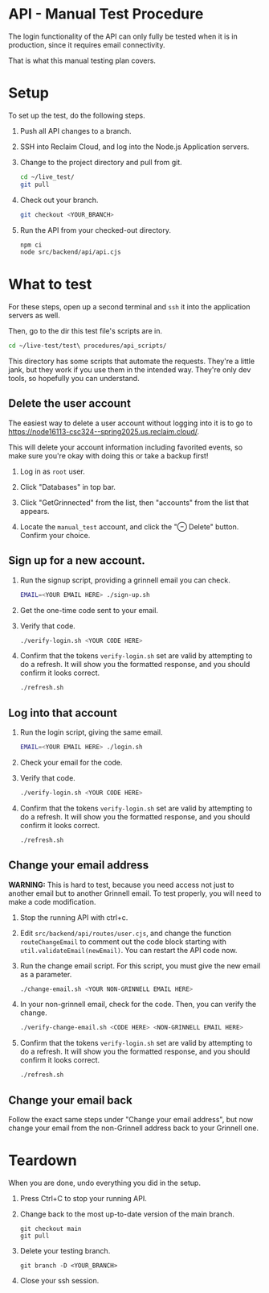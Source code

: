 # API - Manual Test Procedure

The login functionality of the API can only fully be tested when it is in production, 
since it requires email connectivity.

That is what this manual testing plan covers.

# Setup

To set up the test, do the following steps.

1. Push all API changes to a branch.

2. SSH into Reclaim Cloud, and log into the Node.js Application servers.

3. Change to the project directory and pull from git.
   ```bash
   cd ~/live_test/
   git pull
   ```

4. Check out your branch.
   ```bash
   git checkout <YOUR_BRANCH>
   ```

5. Run the API from your checked-out directory.
   ```bash
   npm ci
   node src/backend/api/api.cjs
   ```

# What to test

For these steps, open up a second terminal and `ssh` it into the application servers as well.

Then, go to the dir this test file's scripts are in.

```bash
cd ~/live-test/test\ procedures/api_scripts/
```

This directory has some scripts that automate the requests. They're a little jank, but they work if you use them in the intended way. They're only dev tools, so hopefully you can understand.

## Delete the user account

The easiest way to delete a user account without logging into it is to go to <https://node16113-csc324--spring2025.us.reclaim.cloud/>.

This will delete your account information including favorited events,
so make sure you're okay with doing this or take a backup first!

1. Log in as `root` user.

2. Click "Databases" in top bar.

3. Click "GetGrinnected" from the list, then "accounts" from the list that appears.

4. Locate the `manual_test` account, and click the "⊖ Delete" button. Confirm your choice.

## Sign up for a new account.

1. Run the signup script, providing a grinnell email you can check.

   ```bash
   EMAIL=<YOUR EMAIL HERE> ./sign-up.sh
   ```

2. Get the one-time code sent to your email.

3. Verify that code.

   ```bash
   ./verify-login.sh <YOUR CODE HERE>
   ```

4. Confirm that the tokens `verify-login.sh` set are valid by attempting to do a refresh.
   It will show you the formatted response, and you should confirm it looks correct.

   ```bash
   ./refresh.sh
   ```

## Log into that account

1. Run the login script, giving the same email.

   ```bash
   EMAIL=<YOUR EMAIL HERE> ./login.sh
   ```

2. Check your email for the code.

3. Verify that code.

   ```bash
   ./verify-login.sh <YOUR CODE HERE>
   ```

4. Confirm that the tokens `verify-login.sh` set are valid by attempting to do a refresh.
   It will show you the formatted response, and you should confirm it looks correct.

   ```bash
   ./refresh.sh
   ```

## Change your email address

**WARNING:** This is hard to test, because you need access not just to another email
but to another Grinnell email. To test properly, you will need to make a code modification.

1. Stop the running API with ctrl+c.

2. Edit `src/backend/api/routes/user.cjs`, and change the function `routeChangeEmail`
   to comment out the code block starting with `util.validateEmail(newEmail)`. You can restart
   the API code now.

3. Run the change email script. For this script, you must give the new email as a parameter.

   ```bash
   ./change-email.sh <YOUR NON-GRINNELL EMAIL HERE>
   ```

4. In your non-grinnell email, check for the code. Then, you can verify the change.

   ```bash
   ./verify-change-email.sh <CODE HERE> <NON-GRINNELL EMAIL HERE>
   ```

5. Confirm that the tokens `verify-login.sh` set are valid by attempting to do a refresh.
   It will show you the formatted response, and you should confirm it looks correct.

   ```bash
   ./refresh.sh
   ```

## Change your email back

Follow the exact same steps under "Change your email address", but now change
your email from the non-Grinnell address back to your Grinnell one. 

# Teardown

When you are done, undo everything you did in the setup.

1. Press Ctrl+C to stop your running API.

2. Change back to the most up-to-date version of the main branch.
   ```
   git checkout main
   git pull
   ```

3. Delete your testing branch.
   ```
   git branch -D <YOUR_BRANCH>
   ```

4. Close your ssh session.
